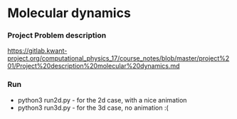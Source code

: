 # Molecular dynamics

### Project Problem description
https://gitlab.kwant-project.org/computational_physics_17/course_notes/blob/master/project%201/Project%20description%20molecular%20dynamics.md

### Run
  - python3 run2d.py - for the 2d case, with a nice animation
  - python3 run3d.py - for the 3d case, no animation :(

